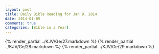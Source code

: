 ```yaml
---
layout: post
title: Daily Bible Reading for Jan 9, 2014
date: 2014-01-09
comments: true
categories: [Bible in a Year]
---
```

{% render_partial ../KJV/Ge/27.markdown %}
{% render_partial ../KJV/Ge/28.markdown %}
{% render_partial ../KJV/Ge/29.markdown %}
